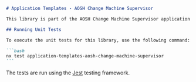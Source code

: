 ````markdown
# Application Templates - AOSH Change Machine Supervisor

This library is part of the AOSH Change Machine Supervisor application template suite and was generated with [Nx](https://nx.dev).

## Running Unit Tests

To execute the unit tests for this library, use the following command:

```bash
nx test application-templates-aosh-change-machine-supervisor
```
````

The tests are run using the [Jest](https://jestjs.io) testing framework.

```

```
